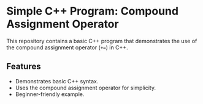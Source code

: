 # Simple C++ Program: Compound Assignment Operator

This repository contains a basic C++ program that demonstrates the use of the compound assignment operator (`+=`) in C++.

## Features

- Demonstrates basic C++ syntax.
- Uses the compound assignment operator for simplicity.
- Beginner-friendly example.
